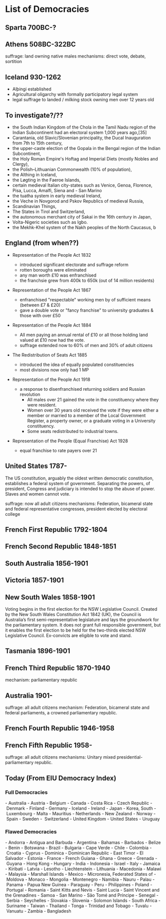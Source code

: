 # List of Democracies


## Sparta 700BC-?


## Athens 508BC-322BC

suffrage: land owning native males
mechanisms: direct vote, debate, sortition

## Iceland 930-1262

- Alþingi established
- Agricultural oligarchy with formally participatory legal system
- legal suffrage to landed / milking stock owning men over 12 years old

## To investigate?/??

-  the South Indian Kingdom of the Chola in the Tamil Nadu region of the Indian Subcontinent had an electoral system 1,000 years ago,[35]
-  Carantania, old Slavic/Slovenian principality, the Ducal Inauguration from 7th to 15th century,
-  the upper-caste election of the Gopala in the Bengal region of the Indian Subcontinent,
-  the Holy Roman Empire's Hoftag and Imperial Diets (mostly Nobles and Clergy),
-  the Polish–Lithuanian Commonwealth (10% of population),
-  the Althing in Iceland,
-  the Løgting in the Faeroe Islands,
-  certain medieval Italian city-states such as Venice, Genoa, Florence, Pisa, Lucca, Amalfi, Siena and -  San Marino
-  the tuatha system in early medieval Ireland,
-  the Veche in Novgorod and Pskov Republics of medieval Russia,
-  Scandinavian Things,
-  The States in Tirol and Switzerland,
-  the autonomous merchant city of Sakai in the 16th century in Japan,
-  Volta-Nigeric societies such as Igbo.
-  the Mekhk-Khel system of the Nakh peoples of the North Caucasus, b


## England (from when??)

- Representation of the People Act 1832
	- introduced significant electorate and suffrage reform
	- rotten boroughs were eliminated
	- any man worth £10 was enfranchised
	- the franchsie grew from 400k to 650k (out of 14 million residents)

- Representation of the People Act 1867
	- enfranchised "respectable" working men by of sufficient means (between £7 & £20)
	- gave a double vote or "fancy franchise" to university graduates & those with over £50

- Representation of the People Act 1884
  - All men paying an annual rental of £10 or all those holding land valued at £10 now had the vote. 
  - suffrage extended now to 60% of men and 30% of adult citizens

- The Redistribution of Seats Act 1885 
	- introduced the idea of equally populated constituencies
	- most divisions now only had 1 MP

- Representation of the People Act 1918 
  - a response to disenfranchised returning soldiers and Russian revolution
	- All males over 21 gained the vote in the constituency where they were resident.
	- Women over 30 years old received the vote if they were either a member or married to a member of the Local Government Register, a property owner, or a graduate voting in a University constituency.
	- Some seats redistributed to industrial towns.

- Representation of the People (Equal Franchise) Act 1928
  - equal franchise to rate payers over 21


## United States 1787-  

The US constitution, arguably the oldest written democratic constitution, establishes a federal system of government. Separating the powers, of president, Congress and judiciary is intended to stop the abuse of power. Slaves and women cannot vote.

suffrage: now all adult citizens
mechanisms: Federation, bicameral state and federal representative congresses, president elected by electoral college


## French First Republic 1792-1804


## French Second Republic 1848-1851


## South Australia 1856-1901


## Victoria 1857-1901


## New South Wales 1858-1901

Voting begins in the first election for the NSW Legislative Council. Created by the New South Wales Constitution Act 1842 (UK), the Council is Australia’s first semi-representative legislature and lays the groundwork for the parliamentary system. It does not grant full responsible government, but it enables the first election to be held for the two-thirds elected NSW Legislative Council. Ex-convicts are eligible to vote and stand.


## Tasmania 1896-1901



## French Third Republic 1870-1940

mechanism: parliamentary republic


## Australia 1901- 

suffrage: all adult citizens
mechanism: Federation, bicameral state and federal parliaments, a crowned parliamentary republic.


## French Fourth Republic 1946-1958


## French Fifth Republic 1958-

suffrage: all adult citizens
mechanisms: Unitary mixed presidential-parliamentary republic.


## Today (From EIU Democracy Index)

### Full Democracies

- Australia
- Austria
- Belgium
- Canada
- Costa Rica
- Czech Republic
- Denmark
- Finland
- Germany
- Iceland
- Ireland
- Japan
- Korea, South
- Luxembourg
- Malta
- Mauritius
- Netherlands
- New Zealand
- Norway
- Spain
- Sweden
-  Switzerland
- United Kingdom
- United States
- Uruguay

### Flawed Democracies

- Andorra
- Antigua and Barbuda
- Argentina
- Bahamas
- Barbados
- Belize
- Benin
- Botswana
- Brazil
- Bulgaria
- Cape Verde
- Chile
- Colombia
- Croatia
- Cyprus
- Dominica
- Dominican Republic
- East Timor
- El Salvador
- Estonia
- France
- French Guiana
- Ghana
- Greece
- Grenada
- Guyana
- Hong Kong
- Hungary
- India
- Indonesia
- Israel
- Italy
- Jamaica
- Kiribati
- Latvia
- Lesotho
- Liechtenstein
- Lithuania
- Macedonia
- Malawi
- Malaysia
- Marshall Islands
- Mexico
- Micronesia, Federated States of
- Moldova
- Monaco
- Mongolia
- Montenegro
- Namibia
- Nauru
- Palau
- Panama
- Papua New Guinea
- Paraguay
- Peru
- Philippines
- Poland
- Portugal
- Romania
- Saint Kitts and Nevis
- Saint Lucia
- Saint Vincent and the Grenadines
- Samoa
- San Marino
- São Tomé and Príncipe
- Senegal
- Serbia
- Seychelles
- Slovakia
- Slovenia
- Solomon Islands
- South Africa
- Suriname
- Taiwan
- Thailand
- Tonga
- Trinidad and Tobago
- Tuvalu
- Vanuatu
- Zambia
- Bangladesh